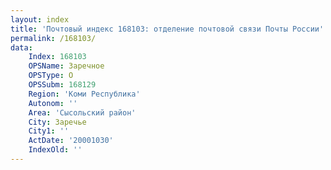 ```yaml
---
layout: index
title: 'Почтовый индекс 168103: отделение почтовой связи Почты России'
permalink: /168103/
data:
    Index: 168103
    OPSName: Заречное
    OPSType: О
    OPSSubm: 168129
    Region: 'Коми Республика'
    Autonom: ''
    Area: 'Сысольский район'
    City: Заречье
    City1: ''
    ActDate: '20001030'
    IndexOld: ''
---
```

